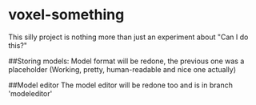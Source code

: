 voxel-something
===============  
  
This silly project is nothing more than just an experiment about "Can I do this?"
  
##Storing models:
Model format will be redone, the previous one was a placeholder (Working, pretty, human-readable and nice one actually)  
  
##Model editor
The model editor will be redone too and is in branch 'modeleditor'